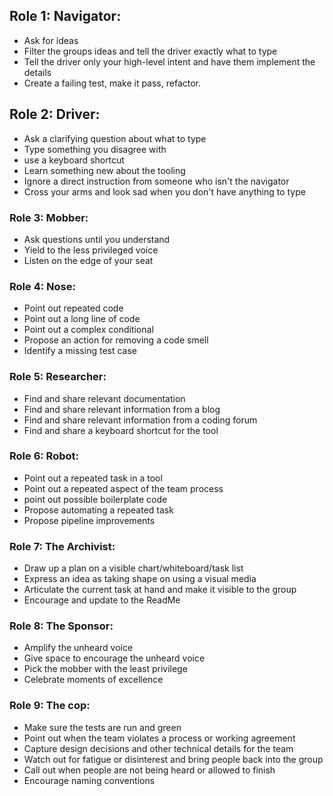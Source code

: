 ## Role 1: Navigator:

- Ask for ideas
- Filter the groups ideas and tell the driver exactly what to type
- Tell the driver only your high-level intent and have them implement the details
- Create a failing test, make it pass, refactor.

## Role 2: Driver:

- Ask a clarifying question about what to type
- Type something you disagree with
- use a keyboard shortcut
- Learn something new about the tooling
- Ignore a direct instruction from someone who isn't the navigator
- Cross your arms and look sad when you don't have anything to type

### Role 3: Mobber:

- Ask questions until you understand
- Yield to the less privileged voice
- Listen on the edge of your seat

### Role 4: Nose:

- Point out repeated code
- Point out a long line of code
- Point out a complex conditional
- Propose an action for removing a code smell
- Identify a missing test case

### Role 5: Researcher:

- Find and share relevant documentation
- Find and share relevant information from a blog
- Find and share relevant information from a coding forum
- Find and share a keyboard shortcut for the tool

### Role 6: Robot:

- Point out a repeated task in a tool
- Point out a repeated aspect of the team process
- point out possible boilerplate code
- Propose automating a repeated task
- Propose pipeline improvements


### Role 7: The Archivist:

- Draw up a plan on a visible chart/whiteboard/task list
- Express an idea as taking shape on using a visual media
- Articulate the current task at hand and make it visible to the group
- Encourage and update to the ReadMe


### Role 8: The Sponsor:

- Amplify the unheard voice
- Give space to encourage the unheard voice
- Pick the mobber with the least privilege
- Celebrate moments of excellence


### Role 9: The cop:

- Make sure the tests are run and green
- Point out when the team violates a process or working agreement
- Capture design decisions and other technical details for the team
- Watch out for fatigue or disinterest and bring people back into the group
- Call out when people are not being heard or allowed to finish
- Encourage naming conventions

